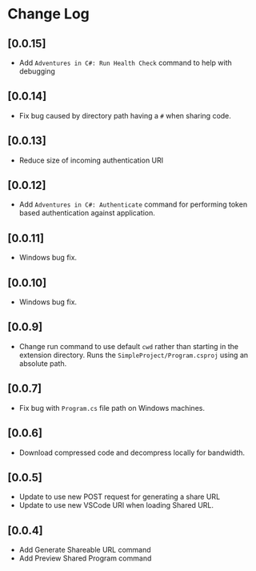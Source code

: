 # Change Log

## [0.0.15]

- Add `Adventures in C#: Run Health Check` command to help with debugging

## [0.0.14]

- Fix bug caused by directory path having a `#` when sharing code.

## [0.0.13]

- Reduce size of incoming authentication URI

## [0.0.12]

- Add `Adventures in C#: Authenticate` command for performing token based authentication against application.

## [0.0.11]

- Windows bug fix.

## [0.0.10]

- Windows bug fix.

## [0.0.9]

- Change run command to use default `cwd` rather than starting in the extension
  directory. Runs the `SimpleProject/Program.csproj` using an absolute path.

## [0.0.7]

- Fix bug with `Program.cs` file path on Windows machines.

## [0.0.6]

- Download compressed code and decompress locally for bandwidth.

## [0.0.5]

- Update to use new POST request for generating a share URL
- Update to use new VSCode URI when loading Shared URL.

## [0.0.4]

- Add Generate Shareable URL command
- Add Preview Shared Program command